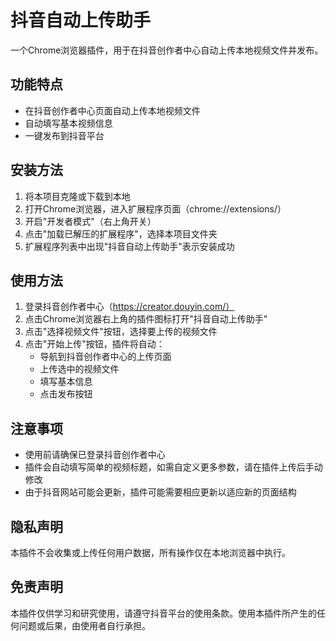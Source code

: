 # 抖音自动上传助手

一个Chrome浏览器插件，用于在抖音创作者中心自动上传本地视频文件并发布。

## 功能特点

- 在抖音创作者中心页面自动上传本地视频文件
- 自动填写基本视频信息
- 一键发布到抖音平台

## 安装方法

1. 将本项目克隆或下载到本地
2. 打开Chrome浏览器，进入扩展程序页面（chrome://extensions/）
3. 开启"开发者模式"（右上角开关）
4. 点击"加载已解压的扩展程序"，选择本项目文件夹
5. 扩展程序列表中出现"抖音自动上传助手"表示安装成功

## 使用方法

1. 登录抖音创作者中心（https://creator.douyin.com/）
2. 点击Chrome浏览器右上角的插件图标打开"抖音自动上传助手"
3. 点击"选择视频文件"按钮，选择要上传的视频文件
4. 点击"开始上传"按钮，插件将自动：
   - 导航到抖音创作者中心的上传页面
   - 上传选中的视频文件
   - 填写基本信息
   - 点击发布按钮

## 注意事项

- 使用前请确保已登录抖音创作者中心
- 插件会自动填写简单的视频标题，如需自定义更多参数，请在插件上传后手动修改
- 由于抖音网站可能会更新，插件可能需要相应更新以适应新的页面结构

## 隐私声明

本插件不会收集或上传任何用户数据，所有操作仅在本地浏览器中执行。

## 免责声明

本插件仅供学习和研究使用，请遵守抖音平台的使用条款。使用本插件所产生的任何问题或后果，由使用者自行承担。 